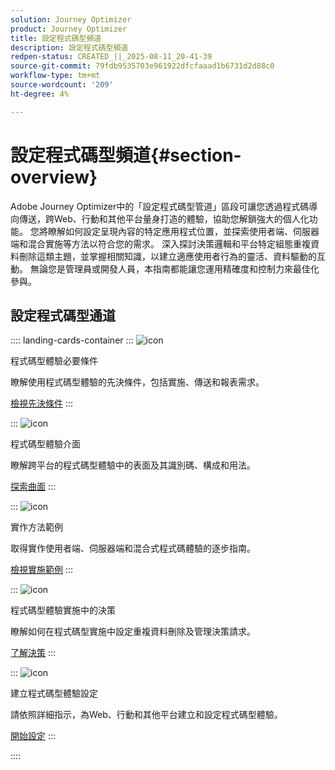 ```yaml
---
solution: Journey Optimizer
product: Journey Optimizer
title: 設定程式碼型頻道
description: 設定程式碼型頻道
redpen-status: CREATED_||_2025-08-11_20-41-39
source-git-commit: 79fdb9535703e961922dfcfaaad1b6731d2d88c0
workflow-type: tm+mt
source-wordcount: '209'
ht-degree: 4%

---
```



# 設定程式碼型頻道{#section-overview}

Adobe Journey Optimizer中的「設定程式碼型管道」區段可讓您透過程式碼導向傳送，跨Web、行動和其他平台量身打造的體驗，協助您解鎖強大的個人化功能。 您將瞭解如何設定呈現內容的特定應用程式位置，並探索使用者端、伺服器端和混合實施等方法以符合您的需求。 深入探討決策邏輯和平台特定組態重複資料刪除這類主題，並掌握相關知識，以建立適應使用者行為的靈活、資料驅動的互動。 無論您是管理員或開發人員，本指南都能讓您運用精確度和控制力來最佳化參與。

## 設定程式碼型通道

:::: landing-cards-container
:::
![icon](https://cdn.experienceleague.adobe.com/icons/list-check.svg)

程式碼型體驗必要條件

瞭解使用程式碼型體驗的先決條件，包括實施、傳送和報表需求。

[檢視先決條件](../using/code-based/code-based-prerequisites.md)
:::

:::
![icon](https://cdn.experienceleague.adobe.com/icons/puzzle-piece.svg)

程式碼型體驗介面

瞭解跨平台的程式碼型體驗中的表面及其識別碼、構成和用法。

[探索曲面](../using/code-based/code-based-surface.md)
:::

:::
![icon](https://cdn.experienceleague.adobe.com/icons/code-branch.svg)

實作方法範例

取得實作使用者端、伺服器端和混合式程式碼體驗的逐步指南。

[檢視實施範例](../using/code-based/code-based-implementation-samples.md)
:::

:::
![icon](https://cdn.experienceleague.adobe.com/icons/bullseye.svg)

程式碼型體驗實施中的決策

瞭解如何在程式碼型實施中設定重複資料刪除及管理決策請求。

[了解決策](../using/code-based/code-based-decisioning-implementations.md)
:::

:::
![icon](https://cdn.experienceleague.adobe.com/icons/gear.svg)

建立程式碼型體驗設定

請依照詳細指示，為Web、行動和其他平台建立和設定程式碼型體驗。

[開始設定](../using/code-based/code-based-configuration.md)
:::

::::
